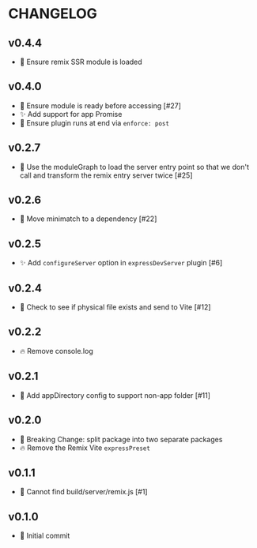 # CHANGELOG

## v0.4.4

- 🐛 Ensure remix SSR module is loaded

## v0.4.0

- 🐛 Ensure module is ready before accessing [#27]
- ✨ Add support for app Promise
- 🔨 Ensure plugin runs at end via `enforce: post`

## v0.2.7

- 🐛 Use the moduleGraph to load the server entry point so that we don't call and transform the remix entry server twice [#25]

## v0.2.6

- 🐛 Move minimatch to a dependency [#22]

## v0.2.5

- ✨ Add `configureServer` option in `expressDevServer` plugin [#6]

## v0.2.4

- 🐛 Check to see if physical file exists and send to Vite [#12]

## v0.2.2

- 🔥 Remove console.log

## v0.2.1

- 🐛 Add appDirectory config to support non-app folder [#11]

## v0.2.0

- 🚨 Breaking Change: split package into two separate packages
- 🔥 Remove the Remix Vite `expressPreset`

## v0.1.1

- 🐛 Cannot find build/server/remix.js [#1]

## v0.1.0

- 🎉 Initial commit
